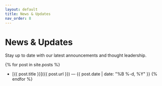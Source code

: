 ```yaml
---
layout: default
title: News & Updates
nav_order: 8
---
```


# News & Updates

Stay up to date with our latest announcements and thought leadership.

{% for post in site.posts %}
- [{{ post.title }}]({{ post.url }}) — {{ post.date | date: "%B %-d, %Y" }}
{% endfor %}

